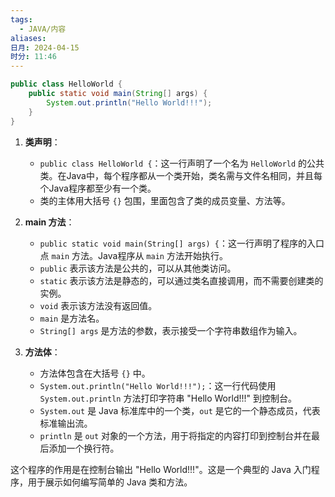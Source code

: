 ```yaml
---
tags:
  - JAVA/内容
aliases: 
日月: 2024-04-15
时分: 11:46
---
```

```java
public class HelloWorld {
    public static void main(String[] args) {
        System.out.println("Hello World!!!");
    }
}
```

1. **类声明**：
   - `public class HelloWorld {`：这一行声明了一个名为 `HelloWorld` 的公共类。在Java中，每个程序都从一个类开始，类名需与文件名相同，并且每个Java程序都至少有一个类。
   - 类的主体用大括号 `{}` 包围，里面包含了类的成员变量、方法等。

2. **main 方法**：
   - `public static void main(String[] args) {`：这一行声明了程序的入口点 `main` 方法。Java程序从 `main` 方法开始执行。
   - `public` 表示该方法是公共的，可以从其他类访问。
   - `static` 表示该方法是静态的，可以通过类名直接调用，而不需要创建类的实例。
   - `void` 表示该方法没有返回值。
   - `main` 是方法名。
   - `String[] args` 是方法的参数，表示接受一个字符串数组作为输入。

3. **方法体**：
   - 方法体包含在大括号 `{}` 中。
   - `System.out.println("Hello World!!!");`：这一行代码使用 `System.out.println` 方法打印字符串 "Hello World!!!" 到控制台。
   - `System.out` 是 Java 标准库中的一个类，`out` 是它的一个静态成员，代表标准输出流。
   - `println` 是 `out` 对象的一个方法，用于将指定的内容打印到控制台并在最后添加一个换行符。

这个程序的作用是在控制台输出 "Hello World!!!"。这是一个典型的 Java 入门程序，用于展示如何编写简单的 Java 类和方法。